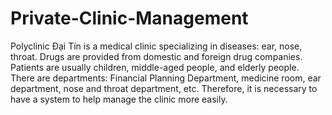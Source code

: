 # Private-Clinic-Management
Polyclinic Đại Tín is a medical clinic specializing in diseases: ear, nose, throat. Drugs are provided from domestic and foreign drug companies. Patients are usually children, middle-aged people, and elderly people. There are departments: Financial Planning Department, medicine room, ear department, nose and throat department, etc. Therefore, it is necessary to have a system to help manage the clinic more easily.
